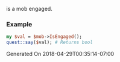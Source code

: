 is a mob engaged.
### Example

```perl
my $val = $mob->IsEngaged();
quest::say($val); # Returns bool
```


Generated On 2018-04-29T00:35:14-07:00